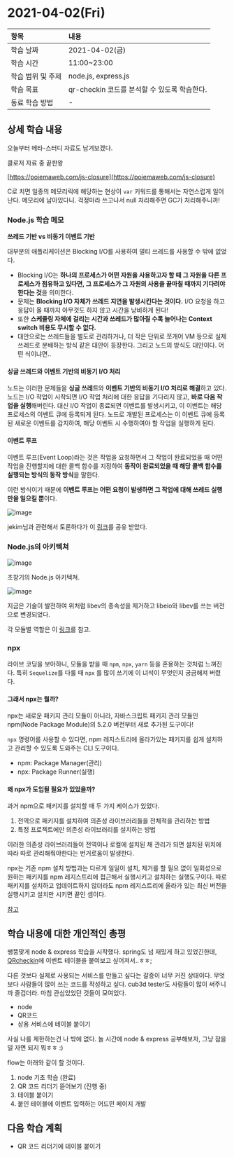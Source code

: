 # 2021-04-02\(Fri\)



| 항목 | 내용 |
| :--- | :--- |
| 학습 날짜 | 2021-04-02\(금\) |
| 학습 시간 | 11:00~23:00 |
| 학습 범위 및 주제 | node.js, express.js |
| 학습 목표 | qr-checkin 코드를 분석할 수 있도록 학습한다. |
| 동료 학습 방법 | - |

## 상세 학습 내용

오늘부터 메타-스터디 자료도 남겨보겠다.

클로저 자료 중 끝판왕

[https://poiemaweb.com/js-closure](https://poiemaweb.com/js-closure)

C로 치면 일종의 메모리릭에 해당하는 현상이 `var` 키워드를 통해서는 자연스럽게 일어난다. 메모리에 남아있다니. 걱정마라 쓰고나서 null 처리해주면 GC가 처리해주니까!

### Node.js 학습 메모

**쓰레드 기반 vs 비동기 이벤트 기반**

대부분의 애플리케이션은 Blocking I/O를 사용하여 멀티 쓰레드를 사용할 수 밖에 없었다.

* Blocking I/O는 **하나의 프로세스가 어떤 자원을 사용하고자 할 때 그 자원을 다른 프로세스가 점유하고 있다면, 그 프로세스가 그 자원의 사용을 끝마칠 때까지 기다려야 한다는 것**을 의미한다.
* 문제는 **Blocking I/O 자체가 쓰레드 지연을 발생시킨다는 것이다.** I/O 요청을 하고 응답이 올 때까지 아무것도 하지 않고 시간을 낭비하게 된다!
* 또한 **스케쥴링 자체에 걸리는 시간과 쓰레드가 많아질 수록 늘어나는 Context switch 비용도 무시할 수 없다.**
* 대안으로는 쓰레드들을 별도로 관리하거나, 더 작은 단위로 쪼개어 VM 등으로 실제 쓰레드로 분배하는 방식 같은 대안이 등장한다. 그리고 노드의 방식도 대안이다. 어떤 식이냐면..

#### 싱글 쓰레드와 이벤트 기반의 비동기 I/O 처리

노드는 이러한 문제들을 **싱글 쓰레드**와 **이벤트 기반의 비동기 I/O 처리로 해결**하고 있다. 노드는 I/O 작업이 시작되면 I/O 작업 처리에 대한 응답을 기다리지 않고, **바로 다음 작업을 실행**해버린다. 대신 I/O 작업이 종료되면 이벤트를 발생시키고, 이 이벤트는 해당 프로세스의 이벤트 큐에 등록되게 된다. 노드로 개발된 프로세스는 이 이벤트 큐에 등록된 새로운 이벤트를 감지하여, 해당 이벤트 시 수행하여야 할 작업을 실행하게 된다.

#### 이벤트 루프

이벤트 루프\(Event Loop\)라는 것은 작업을 요청하면서 그 작업이 완료되었을 때 어떤 작업을 진행할지에 대한 콜백 함수를 지정하여 **동작이 완료되었을 때 해당 콜백 함수를 실행되는 방식의 동작 방식**을 말한다.

이런 방식이기 때문에 **이벤트 루프는 어떤 요청이 발생하면 그 작업에 대해 쓰레드 실행만을 일으킬 뿐**이다.

![image](https://user-images.githubusercontent.com/54612343/113382132-b765c680-93bb-11eb-85b7-566952004d7b.png)

jekim님과 관련해서 토론하다가 이 [링크](https://velog.io/@gtah2yk/-%EC%9E%90%EB%B0%94%EC%8A%A4%ED%81%AC%EB%A6%BD%ED%8A%B8-%EC%8B%9C%EA%B0%81%ED%99%94-%EC%9D%B4%EB%B2%A4%ED%8A%B8-%EB%A3%A8%ED%94%84-7yk5qv46ur)를 공유 받았다.

### Node.js의 아키텍쳐

![image](https://user-images.githubusercontent.com/54612343/113382224-f85ddb00-93bb-11eb-9090-2ac0a0940625.png)

초창기의 Node.js 아키텍쳐.

![image](https://user-images.githubusercontent.com/54612343/113382318-2cd19700-93bc-11eb-8b29-1cc159710cd5.png)

지금은 기술이 발전하여 위처럼 libev의 종속성을 제거하고 libeio와 libev를 쓰는 버전으로 변경되었다.

각 모듈별 역할은 이 [링크](https://edu.goorm.io/learn/lecture/557/%ED%95%9C-%EB%88%88%EC%97%90-%EB%81%9D%EB%82%B4%EB%8A%94-node-js/lesson/174356/node-js%EC%9D%98-%EC%95%84%ED%82%A4%ED%85%8D%EC%B3%90)를 참고.

### npx

라이브 코딩을 보아하니, 모듈을 받을 때 `npm`, `npx`, `yarn` 등을 혼용하는 것처럼 느껴진다. 특히 `Sequelize`를 다룰 때 `npx` 를 많이 쓰기에 이 녀석이 무엇인지 궁금해져 버렸다.

#### 그래서 npx는 뭘까?

npx는 새로운 패키지 관리 모듈이 아니라, 자바스크립트 패키지 관리 모듈인 npm\(Node Package Module\)의 5.2.0 버전부터 새로 추가된 도구이다!

`npx` 명령어를 사용할 수 있다면, npm 레지스트리에 올라가있는 패키지를 쉽게 설치하고 관리할 수 있도록 도와주는 CLI 도구이다.

* npm: Package Manager\(관리\)
* npx: Package Runner\(실행\)

#### 왜 npx가 도입될 필요가 있었을까?

과거 npm으로 패키지를 설치할 때 두 가지 케이스가 있었다.

1. 전역으로 패키지를 설치하여 의존성 라이브러리들을 전체적을 관리하는 방법
2. 특정 프로젝트에만 의존성 라이브러리를 설치하는 방법

이러한 의존성 라이브러리들이 전역이나 로컬에 설치된 채 관리가 되면 설치된 위치에 따라 따로 관리해줘야한다는 번거로움이 발생한다.

npx는 기존 npm 설치 방법과는 다르게 일일이 설치, 제거를 할 필요 없이 일회성으로 원하는 패키지를 npm 레지스트리에 접근해서 실행시키고 설치하는 실행도구이다. 따로 패키지를 설치하고 업데이트하지 않더라도 npm 레지스트리에 올라가 있는 최신 버전을 실행시키고 설치만 시키면 끝인 셈이다.

[참고](https://webruden.tistory.com/275#:~:text=npx%EB%8A%94%20npm%20%EB%A0%88%EC%A7%80%EC%8A%A4%ED%8A%B8%EB%A6%AC%EC%97%90,%EC%8B%A4%ED%96%89%ED%95%A0%20%EC%88%98%20%EC%9E%88%EA%B2%8C%20%EB%8F%84%EC%99%80%EC%A4%8D%EB%8B%88%EB%8B%A4.)

## 학습 내용에 대한 개인적인 총평

쌩뚱맞게 node & express 학습을 시작했다. spring도 넘 재밌게 하고 있었긴한데, [QRcheckin](https://github.com/kenu/qr-checkin)에 이벤트 테이블을 붙여보고 싶어져서..ㅎㅎ;

다른 것보다 실제로 사용되는 서비스를 만들고 싶다는 갈증이 너무 커진 상태이다. 무엇보다 사람들이 많이 쓰는 코드를 작성하고 싶다. cub3d tester도 사람들이 많이 써주니까 즐겁더라. 마침 관심있었던 것들이 모여있다.

* node
* QR코드
* 상용 서비스에 테이블 붙이기

사실 나를 제한하는건 나 밖에 없다. 놀 시간에 node & express 공부해보자, 그냥 잠을 덜 자면 되지 뭐ㅎㅎ :\)

flow는 아래와 같이 할 것이다.

1. node 기초 학습 \(완료\)
2. QR 코드 리더기 뜯어보기 \(진행 중\)
3. 테이블 붙이기
4. 붙인 테이블에 이벤트 입력하는 어드민 페이지 개발

## 다음 학습 계획

* QR 코드 리더기에 테이블 붙이기

